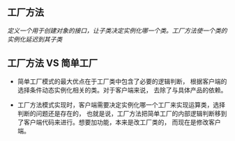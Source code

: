 ## 工厂方法
*定义一个用于创建对象的接口，让子类决定实例化哪一个类。工厂方法使一个类的实例化延迟到其子类*
## 工厂方法 VS 简单工厂

- 简单工厂模式的最大优点在于工厂类中包含了必要的逻辑判断，
根据客户端的选择条件动态实例化相关的类。对于客户端来说，
去除了与具体产品的依赖。

- 工厂方法模式实现时，客户端需要决定实例化哪一个工厂来实现运算类，选择判断的问题还是存在的，
也就是说，工厂方法把简单工厂的内部逻辑判断移到了客户端代码来进行。想要加功能，本来是改工厂类的，
而现在是修改客户端。
